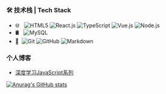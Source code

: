 ### 🛠 技术栈 | Tech Stack

- 🌐 &#160; ![HTML5](https://img.shields.io/badge/-HTML5-4FC08D?style=flat&logo=HTML5)
![React.js](https://img.shields.io/badge/-React.js-4FC08D?style=flat&logo=React)
![TypeScript](https://img.shields.io/badge/-TypeScript-4FC08D?style=flat&logo=TypeScript)
![Vue.js](https://img.shields.io/badge/-VueJS-4FC08D?style=flat&logo=Vue.js)
![Node.js](https://img.shields.io/badge/-Node.js-4FC08D?style=flat&logo=node.js)
- 🛢 &#160; ![MySQL](https://img.shields.io/badge/-MySQL-4FC08D?style=flat&logo=mysql)
- 🔧 &#160;![Git](https://img.shields.io/badge/-Git-4FC08D?style=flat&logo=git)
![GitHub](https://img.shields.io/badge/-GitHub-4FC08D?style=flat&logo=github)
![Markdown](https://img.shields.io/badge/-Markdown-4FC08D?style=flat&logo=markdown)


### 个人博客
- [深度学习JavaScript系列](https://github.com/qza6268963/Blog/issues/7)

[![Anurag's GitHub stats](https://github-readme-stats.vercel.app/api?username=qza6268963&theme=react&show_icons=true)](https://github.com/qza6268963)
